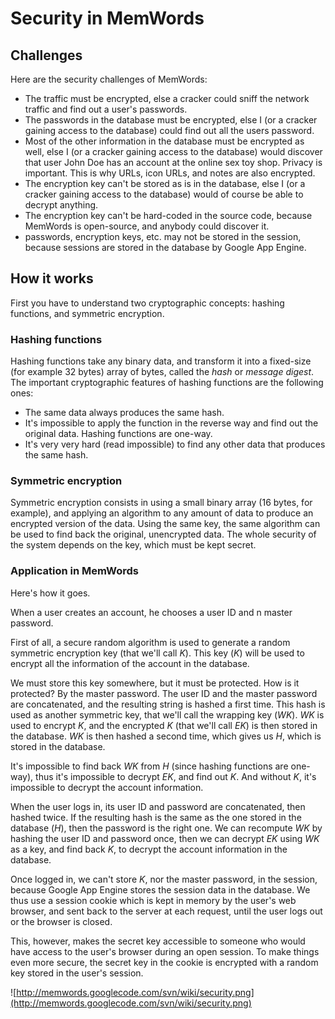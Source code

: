 # Security in MemWords #

## Challenges ##

Here are the security challenges of MemWords:
  * The traffic must be encrypted, else a cracker could sniff the network traffic and find out a user's passwords.
  * The passwords in the database must be encrypted, else I (or a cracker gaining access to the database) could find out all the users password.
  * Most of the other information in the database must be encrypted as well, else I (or a cracker gaining access to the database) would discover that user John Doe has an account at the online sex toy shop. Privacy is important. This is why URLs, icon URLs, and notes are also encrypted.
  * The encryption key can't be stored as is in the database, else I (or a cracker gaining access to the database) would of course be able to decrypt anything.
  * The encryption key can't be hard-coded in the source code, because MemWords is open-source, and anybody could discover it.
  * passwords, encryption keys, etc. may not be stored in the session, because sessions are stored in the database by Google App Engine.

## How it works ##

First you have to understand two cryptographic concepts: hashing functions, and symmetric encryption.

### Hashing functions ###

Hashing functions take any binary data, and transform it into a fixed-size (for example 32 bytes) array of bytes, called the _hash_ or _message digest_. The important cryptographic features of hashing functions are the following ones:
  * The same data always produces the same hash.
  * It's impossible to apply the function in the reverse way and find out the original data. Hashing functions are one-way.
  * It's very very hard (read impossible) to find any other data that produces the same hash.

### Symmetric encryption ###

Symmetric encryption consists in using a small binary array (16 bytes, for example), and applying an algorithm to any amount of data to produce an encrypted version of the data. Using the same key, the same algorithm can be used to find back the original, unencrypted data. The whole security of the system depends on the key, which must be kept secret.

### Application in MemWords ###

Here's how it goes.

When a user creates an account, he chooses a user ID and n master password.

First of all, a secure random algorithm is used to generate a random symmetric encryption key (that we'll call _K_). This key (_K_) will be used to encrypt all the information of the account in the database.

We must store this key somewhere, but it must be protected. How is it protected? By the master password.
The user ID and the master password are concatenated, and the resulting string is hashed a first time. This hash is used as another symmetric key, that we'll call the wrapping key (_WK_). _WK_ is used to encrypt _K_, and the encrypted _K_ (that we'll call _EK_) is then stored in the database.
_WK_ is then hashed a second time, which gives us _H_, which is stored in the database.

It's impossible to find back _WK_ from _H_ (since hashing functions are one-way), thus it's impossible to decrypt _EK_, and find out _K_. And without _K_, it's impossible to decrypt the account information.

When the user logs in, its user ID and password are concatenated, then hashed twice. If the resulting hash is the same as the one stored in the database (_H_), then the password is the right one. We can recompute _WK_ by hashing the user ID and password once, then we can decrypt _EK_ using _WK_ as a key, and find back _K_, to decrypt the account information in the database.

Once logged in, we can't store _K_, nor the master password, in the session, because Google App Engine stores the session data in the database. We thus use a session cookie which is kept in memory by the user's web browser, and sent back to the server at each request, until the user logs out or the browser is closed.

This, however, makes the secret key accessible to someone who would have access to the user's browser during an open session. To make things even more secure, the secret key in the cookie is encrypted with a random key stored in the user's session.

![http://memwords.googlecode.com/svn/wiki/security.png](http://memwords.googlecode.com/svn/wiki/security.png)